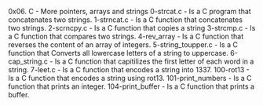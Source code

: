 0x06. C - More pointers, arrays and strings
0-strcat.c - Is a C program that concatenates two strings.
1-strncat.c - Is a C function that concatenates two strings.
2-scrncpy.c - Is a C function that copies a string
3-strcmp.c - Is a C function that compares two strings.
4-rev_array - Is a C function that reverses the content of an array of integers.
5-string_toupper.c - Is a C function that Converts all lowercase letters of a string to uppercase.
6-cap_string.c - Is a C function that capitilizes the first letter of each word in a string.
7-leet.c - Is a C function that encodes a string into 1337.
100-rot13 - Is a C function that encodes a string using rot13.
101-print_numbers - Is a C function that prints an integer.
104-print_buffer - Is a C  function that prints a buffer.

